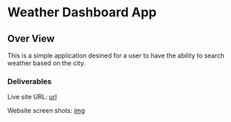 # Weather Dashboard App

## Over View

This is a simple application desined for a user to have the ability to search weather based on the city.

### Deliverables
Live site URL: [url]()

Website screen shots: [img]()